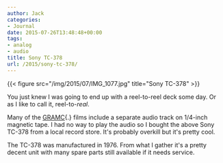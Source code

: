 ```yaml
---
author: Jack
categories:
- Journal
date: 2015-07-26T13:48:48+00:00
tags:
- analog
- audio
title: Sony TC-378
url: /2015/sony-tc-378/
---
```


{{< figure src="/img/2015/07/IMG_1077.jpg" title="Sony TC-378" >}}
    

You just knew I was going to end up with a reel-to-reel deck some day. Or as I like to call it, reel-to-_real_.

Many of the [GRAMC][1]{.} films include a separate audio track on 1/4-inch magnetic tape. I had no way to play the audio so I bought the above Sony TC-378 from a local record store. It's probably overkill but it's pretty cool.

The TC-378 was manufactured in 1976. From what I gather it's a pretty decent unit with many spare parts still available if it needs service.

 [1]: https://www.baty.net/2015/movie-club-transfers/
